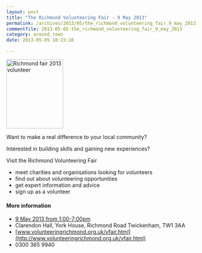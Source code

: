```yaml
---
layout: post
title: "The Richmond Volunteering Fair - 9 May 2013"
permalink: /archives/2013/05/the_richmond_volunteering_fair_9_may_2013.html
commentfile: 2013-05-05-the_richmond_volunteering_fair_9_may_2013
category: around_town
date: 2013-05-05 10:15:16

---
```


<a href="/assets/images/2013/Richmond_fair_2013_volunteer.jpg" title="See larger version of - Richmond fair 2013 volunteer"><img src="/assets/images/2013/Richmond_fair_2013_volunteer_thumb.jpg" width="150" height="182" alt="Richmond fair 2013 volunteer" class="photo right" /></a>

Want to make a real difference to your local community?

Interested in building skills and gaining new experiences?

Visit the Richmond Volunteering Fair

-   meet charities and organisations looking for volunteers
-   find out about volunteering opportunities
-   get expert information and advice
-   sign up as a volunteer

#### More information

-   [9 May 2013 from 1:00-7:00pm](/event/fair/200705143876)
-   Clarendon Hall, York House, Richmond Road Twickenham, TW1 3AA
-   [www.volunteeringrichmond.org.uk/vfair.html](http://www.volunteeringrichmond.org.uk/vfair.html)
-   0300 365 9940

